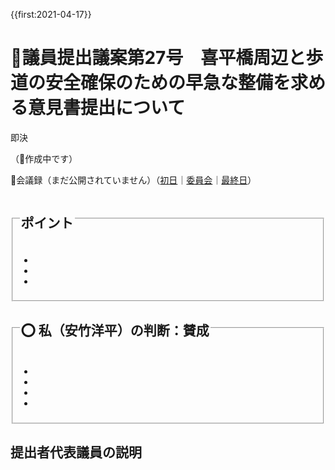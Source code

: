 {{first:2021-04-17}}

# 🚧議員提出議案第27号　喜平橋周辺と歩道の安全確保のための早急な整備を求める意見書提出について

<i class="fa fa-gavel" aria-hidden="true"></i> 即決

（🚧作成中です）

<p class="read-kaigiroku">📄会議録（まだ公開されていません）（<a href="https://ssp.kaigiroku.net/tenant/kodaira/SpTop.html">初日</a>｜<a href="https://ssp.kaigiroku.net/tenant/kodaira/SpTop.html">委員会</a>｜<a href="https://ssp.kaigiroku.net/tenant/kodaira/SpTop.html">最終日</a>）</p>

<fieldset class="pnt">
  <legend><h2>ポイント</h2></legend>
  <ul>
    <li class="chk"></li>
    <li class="chk"></li>
    <li class="chk"></li>
  </ul>
</fieldset>

<fieldset class="sanpi">
  <legend><h2>⭕️ 私（安竹洋平）の判断：賛成</h2></legend>
  <ul>
    <li></li>
    <li class="ng"></li>
    <li class="ng"></li>
    <li class="ng"></li>
  </ul>
</fieldset>

## 提出者代表議員の説明

>

<!--
1. 本会議での主な質疑
なし
-->